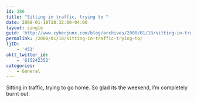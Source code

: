 ```yaml
---
id: 286
title: "Sitting in traffic, trying to "
date: 2008-01-18T18:32:00-04:00
layout: single
guid: 'http://www.cyberjunx.com/blog/archives/2008/01/18/sitting-in-traffic-trying-to/'
permalink: /2008/01/18/sitting-in-traffic-trying-to/
ljID:
    - '453'
aktt_twitter_id:
    - '615242352'
categories:
    - General
---
```


Sitting in traffic, trying to go home. So glad its the weekend, I’m completely burnt out.
